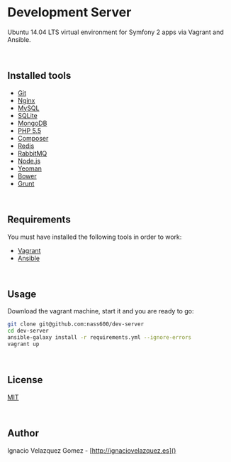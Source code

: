 # Development Server

Ubuntu 14.04 LTS virtual environment for Symfony 2 apps via Vagrant and Ansible.

<br>

## Installed tools

+ [Git](http://git-scm.com)
+ [Nginx](http://nginx.org/)
+ [MySQL](http://www.mysql.com/)
+ [SQLite](http://www.sqlite.org/)
+ [MongoDB](http://www.mongodb.org/)
+ [PHP 5.5](http://php.net/)
+ [Composer](https://getcomposer.org/)
+ [Redis](http://redis.io/)
+ [RabbitMQ](http://www.rabbitmq.com/)
+ [Node.js](http://nodejs.org/)
+ [Yeoman](http://yeoman.io/)
+ [Bower](http://bower.io/)
+ [Grunt](http://gruntjs.com/)

<br>

## Requirements

You must have installed the following tools in order to work:

+ [Vagrant](https://www.vagrantup.com/)
+ [Ansible](http://www.ansible.com/home)

<br>

## Usage

Download the vagrant machine, start it and you are ready to go:

```bash
git clone git@github.com:nass600/dev-server
cd dev-server
ansible-galaxy install -r requirements.yml --ignore-errors
vagrant up
```

<br>

## License

[MIT](/src/master/LICENSE)

<br>

## Author

Ignacio Velazquez Gomez - [http://ignaciovelazquez.es]()
